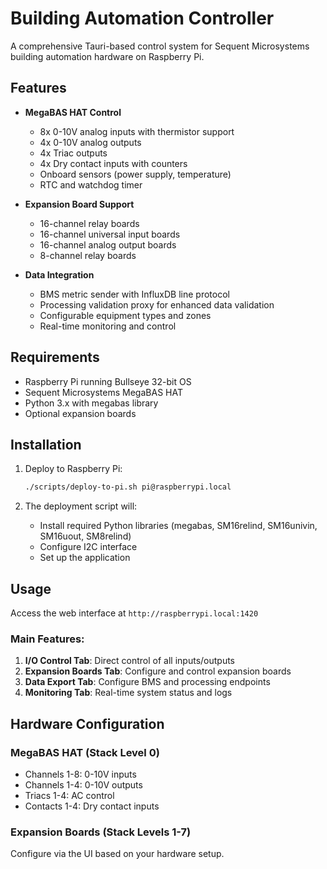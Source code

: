 # Building Automation Controller

A comprehensive Tauri-based control system for Sequent Microsystems building automation hardware on Raspberry Pi.

## Features

- **MegaBAS HAT Control**
  - 8x 0-10V analog inputs with thermistor support
  - 4x 0-10V analog outputs
  - 4x Triac outputs
  - 4x Dry contact inputs with counters
  - Onboard sensors (power supply, temperature)
  - RTC and watchdog timer

- **Expansion Board Support**
  - 16-channel relay boards
  - 16-channel universal input boards
  - 16-channel analog output boards
  - 8-channel relay boards

- **Data Integration**
  - BMS metric sender with InfluxDB line protocol
  - Processing validation proxy for enhanced data validation
  - Configurable equipment types and zones
  - Real-time monitoring and control

## Requirements

- Raspberry Pi running Bullseye 32-bit OS
- Sequent Microsystems MegaBAS HAT
- Python 3.x with megabas library
- Optional expansion boards

## Installation

1. Deploy to Raspberry Pi:
   ```bash
   ./scripts/deploy-to-pi.sh pi@raspberrypi.local
   ```

2. The deployment script will:
   - Install required Python libraries (megabas, SM16relind, SM16univin, SM16uout, SM8relind)
   - Configure I2C interface
   - Set up the application

## Usage

Access the web interface at `http://raspberrypi.local:1420`

### Main Features:

1. **I/O Control Tab**: Direct control of all inputs/outputs
2. **Expansion Boards Tab**: Configure and control expansion boards
3. **Data Export Tab**: Configure BMS and processing endpoints
4. **Monitoring Tab**: Real-time system status and logs

## Hardware Configuration

### MegaBAS HAT (Stack Level 0)
- Channels 1-8: 0-10V inputs
- Channels 1-4: 0-10V outputs
- Triacs 1-4: AC control
- Contacts 1-4: Dry contact inputs

### Expansion Boards (Stack Levels 1-7)
Configure via the UI based on your hardware setup.